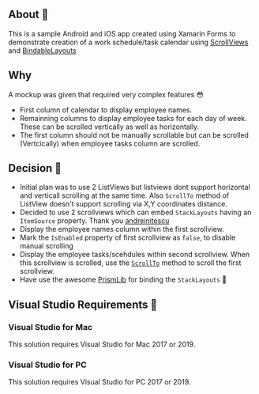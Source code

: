 ## About :blue_book:
This is a sample Android and iOS app created using Xamarin Forms to demonstrate creation of a work schedule/task calendar using [ScrollViews](https://docs.microsoft.com/en-us/xamarin/xamarin-forms/user-interface/layouts/scroll-view) and [BindableLayouts](https://docs.microsoft.com/en-us/xamarin/xamarin-forms/user-interface/layouts/bindable-layouts)

## Why
A mockup was given that required very complex features :flushed:
* First column of calendar to display employee names.
* Remainning columns to display employee tasks for each day of week. These can be scrolled vertically as well as horizontally.
* The first column should not be manually scrollable but can be scrolled (Vertcically) when employee tasks column are scrolled.

## Decision :thought_balloon:
* Initial plan was to use 2 ListViews but listviews dont support horizontal and verticall scrolling at the same time. Also `ScrollTo` method of ListView doesn't support scrolling via X,Y coordinates distance.
* Decided to use 2 scrollviews which can embed `StackLayouts` having an `ItemSource` property. Thank you [andreinitescu](https://github.com/andreinitescu)
* Display the employee names column within the first scrollview.
* Mark the `IsEnabled` property of first scrollview as `false`, to disable manual scrolling
* Display the employee tasks/scehdules within second scrollview. When this scrollview is scrolled, use the [`ScrollTo`](https://docs.microsoft.com/en-us/xamarin/xamarin-forms/user-interface/layouts/scroll-view#methods) method to scroll the first scrollview.
* Have use the awesome [PrismLib](https://github.com/PrismLibrary/Prism) for binding the `StackLayouts` :muscle:

## Visual Studio Requirements :rocket:
### Visual Studio for Mac
This solution requires Visual Studio for Mac 2017 or 2019.
### Visual Studio for PC
This solution requires Visual Studio for PC 2017 or 2019.